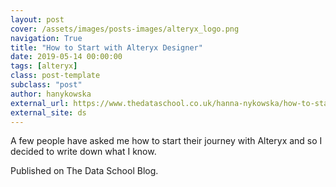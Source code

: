 ```yaml
---
layout: post
cover: /assets/images/posts-images/alteryx_logo.png
navigation: True
title: "How to Start with Alteryx Designer"
date: 2019-05-14 00:00:00
tags: [alteryx]
class: post-template
subclass: "post"
author: hanykowska
external_url: https://www.thedataschool.co.uk/hanna-nykowska/how-to-start-with-alteryx-designer/
external_site: ds
---
```


A few people have asked me how to start their journey with Alteryx and so I decided to write down what I know.

Published on The Data School Blog.
